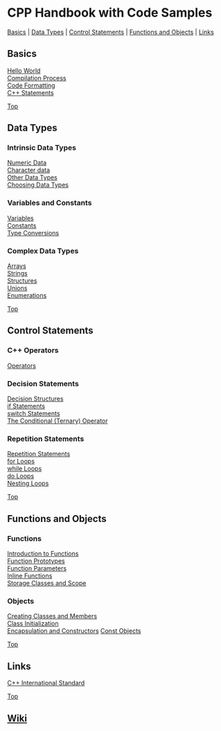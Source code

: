 # CPP Handbook with Code Samples
[Basics](#basics) | [Data Types](#data-types) | [Control Statements](#control-statements) |
[Functions and Objects](#functions-and-objects) | [Links](#links)

## Basics
[Hello World](https://github.com/learning-lab-cpp/cpp-handbook/wiki/Hello-World)  
[Compilation Process](https://github.com/learning-lab-cpp/cpp-handbook/wiki/Compilation)  
[Code Formatting](https://github.com/learning-lab-cpp/cpp-handbook/wiki/Code-Formatting)  
[C++ Statements](https://github.com/learning-lab-cpp/cpp-handbook/wiki/Statements)  

[Top](#cpp-handbook-with-code-samples)

## Data Types
### Intrinsic Data Types
[Numeric Data](https://github.com/learning-lab-cpp/cpp-handbook/wiki/Numeric-Data)  
[Character data](https://github.com/learning-lab-cpp/cpp-handbook/wiki/Character-Data)  
[Other Data Types](https://github.com/learning-lab-cpp/cpp-handbook/wiki/Other-Data-Types)  
[Choosing Data Types](https://github.com/learning-lab-cpp/cpp-handbook/wiki/Choosing-Data-Types)
### Variables and Constants  
[Variables](https://github.com/learning-lab-cpp/cpp-handbook/wiki/Variables)  
[Constants](https://github.com/learning-lab-cpp/cpp-handbook/wiki/Constants)  
[Type Conversions](https://github.com/learning-lab-cpp/cpp-handbook/wiki/Type-Conversions)  
### Complex Data Types
[Arrays](https://github.com/learning-lab-cpp/cpp-handbook/wiki/Complex-Data-Types-(Arrays))  
[Strings](https://github.com/learning-lab-cpp/cpp-handbook/wiki/Complex-Data-Types-(Strings))  
[Structures](https://github.com/learning-lab-cpp/cpp-handbook/wiki/Complex-Data-Types-(Structures))  
[Unions](https://github.com/learning-lab-cpp/cpp-handbook/wiki/Complex-Data-Types-(Unions))  
[Enumerations](https://github.com/learning-lab-cpp/cpp-handbook/wiki/Complex-Data-Types-(Enumerations))  

[Top](#cpp-handbook-with-code-samples)

## Control Statements
### C++ Operators
[Operators](https://github.com/learning-lab-cpp/cpp-handbook/wiki/Operators)  
### Decision Statements 
[Decision Structures](https://github.com/learning-lab-cpp/cpp-handbook/wiki/Decision-Structures)  
[if Statements](https://github.com/learning-lab-cpp/cpp-handbook/wiki/if-Statements)  
[switch Statements](https://github.com/learning-lab-cpp/cpp-handbook/wiki/switch-Statements)  
[The Conditional (Ternary) Operator](https://github.com/learning-lab-cpp/cpp-handbook/wiki/The-Conditional-(Ternary)-Operator)  
### Repetition Statements
[Repetition Statements](https://github.com/learning-lab-cpp/cpp-handbook/wiki/Repetition-Statements)  
[for Loops](https://github.com/learning-lab-cpp/cpp-handbook/wiki/for-Loops)  
[while Loops](https://github.com/learning-lab-cpp/cpp-handbook/wiki/while-Loops)  
[do Loops](https://github.com/learning-lab-cpp/cpp-handbook/wiki/do-Loops)  
[Nesting Loops](https://github.com/learning-lab-cpp/cpp-handbook/wiki/Nesting-Loops)  

[Top](#cpp-handbook-with-code-samples)

## Functions and Objects
### Functions
[Introduction to Functions](https://github.com/learning-lab-cpp/cpp-handbook/wiki/Introduction-to-Functions)  
[Function Prototypes](https://github.com/learning-lab-cpp/cpp-handbook/wiki/Function-Prototypes)  
[Function Parameters](https://github.com/learning-lab-cpp/cpp-handbook/wiki/Function-Parameters)  
[Inline Functions](https://github.com/learning-lab-cpp/cpp-handbook/wiki/Inline-Functions)  
[Storage Classes and Scope](https://github.com/learning-lab-cpp/cpp-handbook/wiki/Storage-Classes-and-Scope)
### Objects
[Creating Classes and Members](https://github.com/learning-lab-cpp/cpp-handbook/wiki/Creating-Classes-and-Members)  
[Class Initialization](https://github.com/learning-lab-cpp/cpp-handbook/wiki/Class-Initialization)  
[Encapsulation and Constructors](https://github.com/learning-lab-cpp/cpp-handbook/wiki/Encapsulation-and-Constructors)
[Const Objects](https://github.com/learning-lab-cpp/cpp-handbook/wiki/Const-Objects)  

[Top](#cpp-handbook-with-code-samples)

## Links
[C++ International Standard](https://isocpp.org/files/papers/N3690.pdf)  

[Top](#cpp-handbook-with-code-samples)

## [Wiki](https://github.com/learning-lab-cpp/cpp-handbook/wiki)
